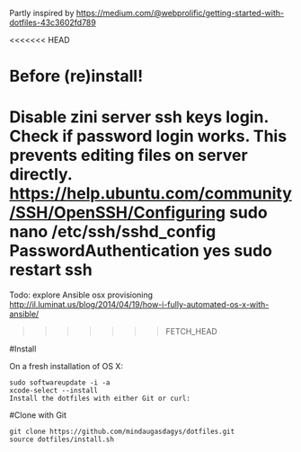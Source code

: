 Partly inspired by
https://medium.com/@webprolific/getting-started-with-dotfiles-43c3602fd789

<<<<<<< HEAD

# Before (re)install!
Disable zini server ssh **keys** login.
Check if password login works. This prevents editing files on server directly.
https://help.ubuntu.com/community/SSH/OpenSSH/Configuring
sudo nano /etc/ssh/sshd_config
PasswordAuthentication yes
sudo restart ssh
=======
Todo:
explore Ansible osx provisioning
http://il.luminat.us/blog/2014/04/19/how-i-fully-automated-os-x-with-ansible/


>>>>>>> FETCH_HEAD

#Install

On a fresh installation of OS X:

```
sudo softwareupdate -i -a
xcode-select --install
Install the dotfiles with either Git or curl:
```
#Clone with Git
```
git clone https://github.com/mindaugasdagys/dotfiles.git
source dotfiles/install.sh
```

